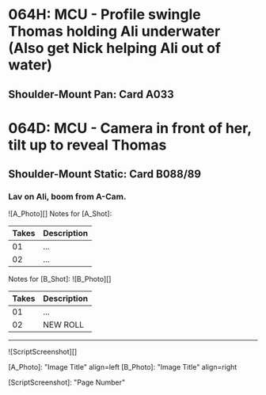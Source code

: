 # 064H: MCU - Profile swingle Thomas holding Ali underwater (Also get Nick helping Ali out of water)
## Shoulder-Mount Pan: Card A033

# 064D: MCU - Camera in front of her, tilt up to reveal Thomas
## Shoulder-Mount Static: Card B088/89

### Lav on Ali, boom from A-Cam.

![A_Photo][]
Notes for [A_Shot]: 

| Takes | Description |
|:---|:----|
| 01 | ... |
| 02 | ... |

Notes for [B_Shot]: 
![B_Photo][]

| Takes | Description |
|:---|:----|
| 01 | ... |
| 02 | NEW ROLL |

----

![ScriptScreenshot][]


[A_Photo]:  "Image Title" align=left
[B_Photo]:  "Image Title" align=right

[ScriptScreenshot]: "Page Number"